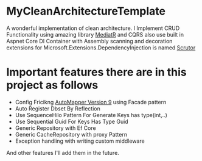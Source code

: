 # MyCleanArchitectureTemplate

A wonderful implementation of clean architecture.
I Implement CRUD Functionality using amazing library [MediatR](https://github.com/jbogard/MediatR) and CQRS also use built in
Aspnet Core DI Container with Assembly scanning and decoration extensions for Microsoft.Extensions.DependencyInjection is named [Scrutor](https://github.com/khellang/Scrutor)

# Important features there are in this project as follows

  * Config Fricikng [AutoMapper Version 9](https://docs.automapper.org/en/stable/9.0-Upgrade-Guide.html) using Facade pattern
  * Auto Register Dbset By Reflection
  * Use SequenceHilo Pattern For Generate Keys has type(int,..)
  * Use Sequential Guid For Keys Has Type Guid
  * Generic Repository with Ef Core
  * Generic CacheRepository with proxy Pattern
  * Exception handling with writing custom middleware
 
 And other features I'll add them in the future.
